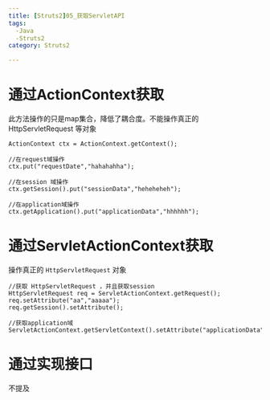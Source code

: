 ```yaml
---
title: [Struts2]05_获取ServletAPI
tags:
  -Java
  -Struts2
category: Struts2

---
```



# 通过ActionContext获取
此方法操作的只是map集合，降低了耦合度。不能操作真正的 HttpServletRequest 等对象
```
ActionContext ctx = ActionContext.getContext();

//在request域操作
ctx.put("requestDate","hahahahha");

//在session 域操作
ctx.getSession().put("sessionData","heheheheh");

//在application域操作
ctx.getApplication().put("applicationData","hhhhhh");

```

# 通过ServletActionContext获取
操作真正的 `HttpServletRequest` 对象

```
//获取 HttpServletRequest ，并且获取session
HttpServletRequest req = ServletActionContext.getRequest();
req.setAttribute("aa","aaaaa");
req.getSession().setAttribute();

//获取application域
ServletActionContext.getServletContext().setAttribute("applicationData","a");

```

# 通过实现接口
不提及